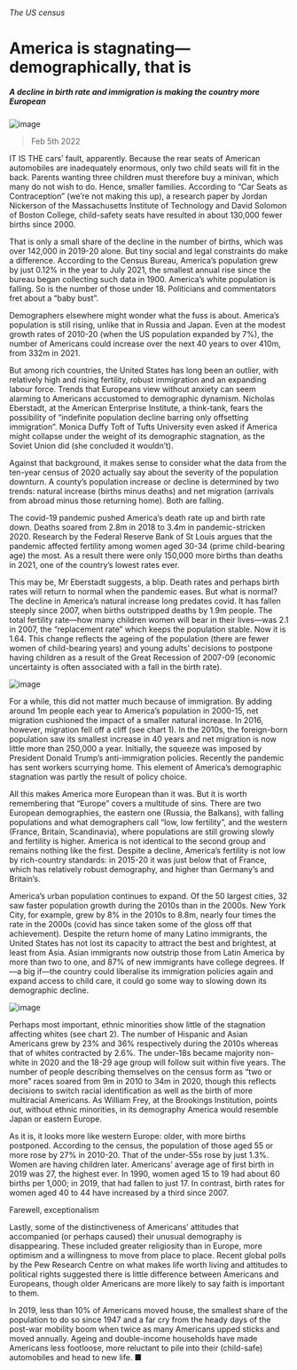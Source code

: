 ###### The US census
# America is stagnating—demographically, that is 
##### A decline in birth rate and immigration is making the country more European 
![image](images/20220205_USP004_0.jpg) 
> Feb 5th 2022 
IT IS THE cars’ fault, apparently. Because the rear seats of American automobiles are inadequately enormous, only two child seats will fit in the back. Parents wanting three children must therefore buy a minivan, which many do not wish to do. Hence, smaller families. According to “Car Seats as Contraception” (we’re not making this up), a research paper by Jordan Nickerson of the Massachusetts Institute of Technology and David Solomon of Boston College, child-safety seats have resulted in about 130,000 fewer births since 2000.
That is only a small share of the decline in the number of births, which was over 142,000 in 2019-20 alone. But tiny social and legal constraints do make a difference. According to the Census Bureau, America’s population grew by just 0.12% in the year to July 2021, the smallest annual rise since the bureau began collecting such data in 1900. America’s white population is falling. So is the number of those under 18. Politicians and commentators fret about a “baby bust”.

Demographers elsewhere might wonder what the fuss is about. America’s population is still rising, unlike that in Russia and Japan. Even at the modest growth rates of 2010-20 (when the US population expanded by 7%), the number of Americans could increase over the next 40 years to over 410m, from 332m in 2021.
But among rich countries, the United States has long been an outlier, with relatively high and rising fertility, robust immigration and an expanding labour force. Trends that Europeans view without anxiety can seem alarming to Americans accustomed to demographic dynamism. Nicholas Eberstadt, at the American Enterprise Institute, a think-tank, fears the possibility of “indefinite population decline barring only offsetting immigration”. Monica Duffy Toft of Tufts University even asked if America might collapse under the weight of its demographic stagnation, as the Soviet Union did (she concluded it wouldn’t).
Against that background, it makes sense to consider what the data from the ten-year census of 2020 actually say about the severity of the population downturn. A county’s population increase or decline is determined by two trends: natural increase (births minus deaths) and net migration (arrivals from abroad minus those returning home). Both are falling.
The covid-19 pandemic pushed America’s death rate up and birth rate down. Deaths soared from 2.8m in 2018 to 3.4m in pandemic-stricken 2020. Research by the Federal Reserve Bank of St Louis argues that the pandemic affected fertility among women aged 30-34 (prime child-bearing age) the most. As a result there were only 150,000 more births than deaths in 2021, one of the country’s lowest rates ever.
This may be, Mr Eberstadt suggests, a blip. Death rates and perhaps birth rates will return to normal when the pandemic eases. But what is normal? The decline in America’s natural increase long predates covid. It has fallen steeply since 2007, when births outstripped deaths by 1.9m people. The total fertility rate—how many children women will bear in their lives—was 2.1 in 2007, the “replacement rate” which keeps the population stable. Now it is 1.64. This change reflects the ageing of the population (there are fewer women of child-bearing years) and young adults’ decisions to postpone having children as a result of the Great Recession of 2007-09 (economic uncertainty is often associated with a fall in the birth rate).
![image](images/20220205_USC074.png) 

For a while, this did not matter much because of immigration. By adding around 1m people each year to America’s population in 2000-15, net migration cushioned the impact of a smaller natural increase. In 2016, however, migration fell off a cliff (see chart 1). In the 2010s, the foreign-born population saw its smallest increase in 40 years and net migration is now little more than 250,000 a year. Initially, the squeeze was imposed by President Donald Trump’s anti-immigration policies. Recently the pandemic has sent workers scurrying home. This element of America’s demographic stagnation was partly the result of policy choice.
All this makes America more European than it was. But it is worth remembering that “Europe” covers a multitude of sins. There are two European demographies, the eastern one (Russia, the Balkans), with falling populations and what demographers call “low, low fertility”, and the western (France, Britain, Scandinavia), where populations are still growing slowly and fertility is higher. America is not identical to the second group and remains nothing like the first. Despite a decline, America’s fertility is not low by rich-country standards: in 2015-20 it was just below that of France, which has relatively robust demography, and higher than Germany’s and Britain’s.
America’s urban population continues to expand. Of the 50 largest cities, 32 saw faster population growth during the 2010s than in the 2000s. New York City, for example, grew by 8% in the 2010s to 8.8m, nearly four times the rate in the 2000s (covid has since taken some of the gloss off that achievement). Despite the return home of many Latino immigrants, the United States has not lost its capacity to attract the best and brightest, at least from Asia. Asian immigrants now outstrip those from Latin America by more than two to one, and 87% of new immigrants have college degrees. If—a big if—the country could liberalise its immigration policies again and expand access to child care, it could go some way to slowing down its demographic decline.
![image](images/20220205_USC076.png) 

Perhaps most important, ethnic minorities show little of the stagnation affecting whites (see chart 2). The number of Hispanic and Asian Americans grew by 23% and 36% respectively during the 2010s whereas that of whites contracted by 2.6%. The under-18s became majority non-white in 2020 and the 18-29 age group will follow suit within five years. The number of people describing themselves on the census form as “two or more” races soared from 9m in 2010 to 34m in 2020, though this reflects decisions to switch racial identification as well as the birth of more multiracial Americans. As William Frey, at the Brookings Institution, points out, without ethnic minorities, in its demography America would resemble Japan or eastern Europe.
As it is, it looks more like western Europe: older, with more births postponed. According to the census, the population of those aged 55 or more rose by 27% in 2010-20. That of the under-55s rose by just 1.3%. Women are having children later. Americans’ average age of first birth in 2019 was 27, the highest ever. In 1990, women aged 15 to 19 had about 60 births per 1,000; in 2019, that had fallen to just 17. In contrast, birth rates for women aged 40 to 44 have increased by a third since 2007.
Farewell, exceptionalism
Lastly, some of the distinctiveness of Americans’ attitudes that accompanied (or perhaps caused) their unusual demography is disappearing. These included greater religiosity than in Europe, more optimism and a willingness to move from place to place. Recent global polls by the Pew Research Centre on what makes life worth living and attitudes to political rights suggested there is little difference between Americans and Europeans, though older Americans are more likely to say faith is important to them.
In 2019, less than 10% of Americans moved house, the smallest share of the population to do so since 1947 and a far cry from the heady days of the post-war mobility boom when twice as many Americans upped sticks and moved annually. Ageing and double-income households have made Americans less footloose, more reluctant to pile into their (child-safe) automobiles and head to new life. ■
